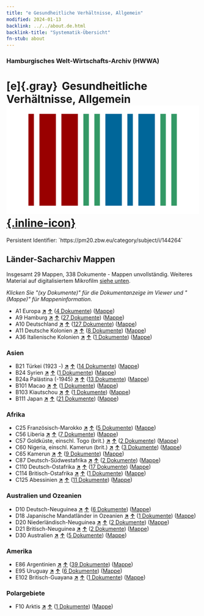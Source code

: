```yaml
---
title: "e Gesundheitliche Verhältnisse, Allgemein"
modified: 2024-01-13
backlink: ../../about.de.html
backlink-title: "Systematik-Übersicht"
fn-stub: about
---
```


### Hamburgisches Welt-Wirtschafts-Archiv (HWWA)

# [e]{.gray}&#8201; Gesundheitliche Verhältnisse, Allgemein &#160; [![Wikidata](/images/Wikidata-logo.svg "Wikidata"){.inline-icon}](http://www.wikidata.org/entity/Q92714111)

<div class="hint">Persistent Identifier: `https://pm20.zbw.eu/category/subject/i/144264`</div>







## Länder-Sacharchiv Mappen






Insgesamt 29 Mappen, 338 Dokumente - Mappen unvollständig. Weiteres Material auf digitalisiertem Mikrofilm [siehe unten](#filmsections).

_Klicken Sie "(xy Dokumente)" für die Dokumentanzeige im Viewer und "(Mappe)" für Mappeninformation._



- A1 Europa [**&nearr;**](../../../geo/i/140892/about.de.html "Europa (alle Mappen)") [**&uarr;**](../../../geo/about.de.html#A1 "Ländersystematik") (<a href="https://pm20.zbw.eu/iiifview/folder/sh/140892,144264" title="über: Europa : Gesundheitliche Verhältnisse, Allgemein" target="_blank">4 Dokumente</a>) ([Mappe](../../../../folder/sh/1408xx/140892/1442xx/144264/about.de.html))
- A9 Hamburg [**&nearr;**](../../../geo/i/140905/about.de.html "Hamburg (alle Mappen)") [**&uarr;**](../../../geo/about.de.html#A9 "Ländersystematik") (<a href="https://pm20.zbw.eu/iiifview/folder/sh/140905,144264" title="über: Hamburg : Gesundheitliche Verhältnisse, Allgemein" target="_blank">27 Dokumente</a>) ([Mappe](../../../../folder/sh/1409xx/140905/1442xx/144264/about.de.html))
- A10 Deutschland [**&nearr;**](../../../geo/i/126128/about.de.html "Deutschland (alle Mappen)") [**&uarr;**](../../../geo/about.de.html#A10 "Ländersystematik") (<a href="https://pm20.zbw.eu/iiifview/folder/sh/126128,144264" title="über: Deutschland : Gesundheitliche Verhältnisse, Allgemein" target="_blank">127 Dokumente</a>) ([Mappe](../../../../folder/sh/1261xx/126128/1442xx/144264/about.de.html))
- A11 Deutsche Kolonien [**&nearr;**](../../../geo/i/140960/about.de.html "Deutsche Kolonien (alle Mappen)") [**&uarr;**](../../../geo/about.de.html#A11 "Ländersystematik") (<a href="https://pm20.zbw.eu/iiifview/folder/sh/140960,144264" title="über: Deutsche Kolonien : Gesundheitliche Verhältnisse, Allgemein" target="_blank">8 Dokumente</a>) ([Mappe](../../../../folder/sh/1409xx/140960/1442xx/144264/about.de.html))
- A36 Italienische Kolonien [**&nearr;**](../../../geo/i/141012/about.de.html "Italienische Kolonien (alle Mappen)") [**&uarr;**](../../../geo/about.de.html#A36 "Ländersystematik") (<a href="https://pm20.zbw.eu/iiifview/folder/sh/141012,144264" title="über: Italienische Kolonien : Gesundheitliche Verhältnisse, Allgemein" target="_blank">1 Dokumente</a>) ([Mappe](../../../../folder/sh/1410xx/141012/1442xx/144264/about.de.html))

### Asien

- B21 Türkei (1923 -) [**&nearr;**](../../../geo/i/141111/about.de.html "Türkei (1923 -) (alle Mappen)") [**&uarr;**](../../../geo/about.de.html#B21 "Ländersystematik") (<a href="https://pm20.zbw.eu/iiifview/folder/sh/141111,144264" title="über: Türkei (1923 -) : Gesundheitliche Verhältnisse, Allgemein" target="_blank">14 Dokumente</a>) ([Mappe](../../../../folder/sh/1411xx/141111/1442xx/144264/about.de.html))
- B24 Syrien [**&nearr;**](../../../geo/i/141114/about.de.html "Syrien (alle Mappen)") [**&uarr;**](../../../geo/about.de.html#B24 "Ländersystematik") (<a href="https://pm20.zbw.eu/iiifview/folder/sh/141114,144264" title="über: Syrien : Gesundheitliche Verhältnisse, Allgemein" target="_blank">1 Dokumente</a>) ([Mappe](../../../../folder/sh/1411xx/141114/1442xx/144264/about.de.html))
- B24a Palästina (-1945) [**&nearr;**](../../../geo/i/141115/about.de.html "Palästina (-1945) (alle Mappen)") [**&uarr;**](../../../geo/about.de.html#B24a "Ländersystematik") (<a href="https://pm20.zbw.eu/iiifview/folder/sh/141115,144264" title="über: Palästina (-1945) : Gesundheitliche Verhältnisse, Allgemein" target="_blank">13 Dokumente</a>) ([Mappe](../../../../folder/sh/1411xx/141115/1442xx/144264/about.de.html))
- B101 Macao [**&nearr;**](../../../geo/i/141267/about.de.html "Macao (alle Mappen)") [**&uarr;**](../../../geo/about.de.html#B101 "Ländersystematik") (<a href="https://pm20.zbw.eu/iiifview/folder/sh/141267,144264" title="über: Macao : Gesundheitliche Verhältnisse, Allgemein" target="_blank">1 Dokumente</a>) ([Mappe](../../../../folder/sh/1412xx/141267/1442xx/144264/about.de.html))
- B103 Kiautschou [**&nearr;**](../../../geo/i/126163/about.de.html "Kiautschou (alle Mappen)") [**&uarr;**](../../../geo/about.de.html#B103 "Ländersystematik") (<a href="https://pm20.zbw.eu/iiifview/folder/sh/126163,144264" title="über: Kiautschou : Gesundheitliche Verhältnisse, Allgemein" target="_blank">1 Dokumente</a>) ([Mappe](../../../../folder/sh/1261xx/126163/1442xx/144264/about.de.html))
- B111 Japan [**&nearr;**](../../../geo/i/141272/about.de.html "Japan (alle Mappen)") [**&uarr;**](../../../geo/about.de.html#B111 "Ländersystematik") (<a href="https://pm20.zbw.eu/iiifview/folder/sh/141272,144264" title="über: Japan : Gesundheitliche Verhältnisse, Allgemein" target="_blank">21 Dokumente</a>) ([Mappe](../../../../folder/sh/1412xx/141272/1442xx/144264/about.de.html))

### Afrika

- C25 Französisch-Marokko [**&nearr;**](../../../geo/i/141358/about.de.html "Französisch-Marokko (alle Mappen)") [**&uarr;**](../../../geo/about.de.html#C25 "Ländersystematik") (<a href="https://pm20.zbw.eu/iiifview/folder/sh/141358,144264" title="über: Französisch-Marokko : Gesundheitliche Verhältnisse, Allgemein" target="_blank">5 Dokumente</a>) ([Mappe](../../../../folder/sh/1413xx/141358/1442xx/144264/about.de.html))
- C56 Liberia [**&nearr;**](../../../geo/i/141405/about.de.html "Liberia (alle Mappen)") [**&uarr;**](../../../geo/about.de.html#C56 "Ländersystematik") (<a href="https://pm20.zbw.eu/iiifview/folder/sh/141405,144264" title="über: Liberia : Gesundheitliche Verhältnisse, Allgemein" target="_blank">7 Dokumente</a>) ([Mappe](../../../../folder/sh/1414xx/141405/1442xx/144264/about.de.html))
- C57 Goldküste, einschl. Togo (brit.) [**&nearr;**](../../../geo/i/141406/about.de.html "Goldküste, einschl. Togo (brit.) (alle Mappen)") [**&uarr;**](../../../geo/about.de.html#C57 "Ländersystematik") (<a href="https://pm20.zbw.eu/iiifview/folder/sh/141406,144264" title="über: Goldküste, einschl. Togo (brit.) : Gesundheitliche Verhältnisse, Allgemein" target="_blank">2 Dokumente</a>) ([Mappe](../../../../folder/sh/1414xx/141406/1442xx/144264/about.de.html))
- C60 Nigeria, einschl. Kamerun (brit.) [**&nearr;**](../../../geo/i/141409/about.de.html "Nigeria, einschl. Kamerun (brit.) (alle Mappen)") [**&uarr;**](../../../geo/about.de.html#C60 "Ländersystematik") (<a href="https://pm20.zbw.eu/iiifview/folder/sh/141409,144264" title="über: Nigeria, einschl. Kamerun (brit.) : Gesundheitliche Verhältnisse, Allgemein" target="_blank">3 Dokumente</a>) ([Mappe](../../../../folder/sh/1414xx/141409/1442xx/144264/about.de.html))
- C65 Kamerun [**&nearr;**](../../../geo/i/141410/about.de.html "Kamerun (alle Mappen)") [**&uarr;**](../../../geo/about.de.html#C65 "Ländersystematik") (<a href="https://pm20.zbw.eu/iiifview/folder/sh/141410,144264" title="über: Kamerun : Gesundheitliche Verhältnisse, Allgemein" target="_blank">9 Dokumente</a>) ([Mappe](../../../../folder/sh/1414xx/141410/1442xx/144264/about.de.html))
- C87 Deutsch-Südwestafrika [**&nearr;**](../../../geo/i/141450/about.de.html "Deutsch-Südwestafrika (alle Mappen)") [**&uarr;**](../../../geo/about.de.html#C87 "Ländersystematik") (<a href="https://pm20.zbw.eu/iiifview/folder/sh/141450,144264" title="über: Deutsch-Südwestafrika : Gesundheitliche Verhältnisse, Allgemein" target="_blank">2 Dokumente</a>) ([Mappe](../../../../folder/sh/1414xx/141450/1442xx/144264/about.de.html))
- C110 Deutsch-Ostafrika [**&nearr;**](../../../geo/i/141471/about.de.html "Deutsch-Ostafrika (alle Mappen)") [**&uarr;**](../../../geo/about.de.html#C110 "Ländersystematik") (<a href="https://pm20.zbw.eu/iiifview/folder/sh/141471,144264" title="über: Deutsch-Ostafrika : Gesundheitliche Verhältnisse, Allgemein" target="_blank">17 Dokumente</a>) ([Mappe](../../../../folder/sh/1414xx/141471/1442xx/144264/about.de.html))
- C114 Britisch-Ostafrika [**&nearr;**](../../../geo/i/141473/about.de.html "Britisch-Ostafrika (alle Mappen)") [**&uarr;**](../../../geo/about.de.html#C114 "Ländersystematik") (<a href="https://pm20.zbw.eu/iiifview/folder/sh/141473,144264" title="über: Britisch-Ostafrika : Gesundheitliche Verhältnisse, Allgemein" target="_blank">1 Dokumente</a>) ([Mappe](../../../../folder/sh/1414xx/141473/1442xx/144264/about.de.html))
- C125 Abessinien [**&nearr;**](../../../geo/i/141482/about.de.html "Abessinien (alle Mappen)") [**&uarr;**](../../../geo/about.de.html#C125 "Ländersystematik") (<a href="https://pm20.zbw.eu/iiifview/folder/sh/141482,144264" title="über: Abessinien : Gesundheitliche Verhältnisse, Allgemein" target="_blank">11 Dokumente</a>) ([Mappe](../../../../folder/sh/1414xx/141482/1442xx/144264/about.de.html))

### Australien und Ozeanien

- D10 Deutsch-Neuguinea [**&nearr;**](../../../geo/i/141601/about.de.html "Deutsch-Neuguinea (alle Mappen)") [**&uarr;**](../../../geo/about.de.html#D10 "Ländersystematik") (<a href="https://pm20.zbw.eu/iiifview/folder/sh/141601,144264" title="über: Deutsch-Neuguinea : Gesundheitliche Verhältnisse, Allgemein" target="_blank">6 Dokumente</a>) ([Mappe](../../../../folder/sh/1416xx/141601/1442xx/144264/about.de.html))
- D18 Japanische Mandatländer in Ozeanien [**&nearr;**](../../../geo/i/141618/about.de.html "Japanische Mandatländer in Ozeanien (alle Mappen)") [**&uarr;**](../../../geo/about.de.html#D18 "Ländersystematik") (<a href="https://pm20.zbw.eu/iiifview/folder/sh/141618,144264" title="über: Japanische Mandatländer in Ozeanien : Gesundheitliche Verhältnisse, Allgemein" target="_blank">1 Dokumente</a>) ([Mappe](../../../../folder/sh/1416xx/141618/1442xx/144264/about.de.html))
- D20 Niederländisch-Neuguinea [**&nearr;**](../../../geo/i/141619/about.de.html "Niederländisch-Neuguinea (alle Mappen)") [**&uarr;**](../../../geo/about.de.html#D20 "Ländersystematik") (<a href="https://pm20.zbw.eu/iiifview/folder/sh/141619,144264" title="über: Niederländisch-Neuguinea : Gesundheitliche Verhältnisse, Allgemein" target="_blank">2 Dokumente</a>) ([Mappe](../../../../folder/sh/1416xx/141619/1442xx/144264/about.de.html))
- D21 Britisch-Neuguinea [**&nearr;**](../../../geo/i/141620/about.de.html "Britisch-Neuguinea (alle Mappen)") [**&uarr;**](../../../geo/about.de.html#D21 "Ländersystematik") (<a href="https://pm20.zbw.eu/iiifview/folder/sh/141620,144264" title="über: Britisch-Neuguinea : Gesundheitliche Verhältnisse, Allgemein" target="_blank">2 Dokumente</a>) ([Mappe](../../../../folder/sh/1416xx/141620/1442xx/144264/about.de.html))
- D30 Australien [**&nearr;**](../../../geo/i/141621/about.de.html "Australien (alle Mappen)") [**&uarr;**](../../../geo/about.de.html#D30 "Ländersystematik") (<a href="https://pm20.zbw.eu/iiifview/folder/sh/141621,144264" title="über: Australien : Gesundheitliche Verhältnisse, Allgemein" target="_blank">5 Dokumente</a>) ([Mappe](../../../../folder/sh/1416xx/141621/1442xx/144264/about.de.html))

### Amerika

- E86 Argentinien [**&nearr;**](../../../geo/i/141692/about.de.html "Argentinien (alle Mappen)") [**&uarr;**](../../../geo/about.de.html#E86 "Ländersystematik") (<a href="https://pm20.zbw.eu/iiifview/folder/sh/141692,144264" title="über: Argentinien : Gesundheitliche Verhältnisse, Allgemein" target="_blank">39 Dokumente</a>) ([Mappe](../../../../folder/sh/1416xx/141692/1442xx/144264/about.de.html))
- E95 Uruguay [**&nearr;**](../../../geo/i/141695/about.de.html "Uruguay (alle Mappen)") [**&uarr;**](../../../geo/about.de.html#E95 "Ländersystematik") (<a href="https://pm20.zbw.eu/iiifview/folder/sh/141695,144264" title="über: Uruguay : Gesundheitliche Verhältnisse, Allgemein" target="_blank">6 Dokumente</a>) ([Mappe](../../../../folder/sh/1416xx/141695/1442xx/144264/about.de.html))
- E102 Britisch-Guayana [**&nearr;**](../../../geo/i/141700/about.de.html "Britisch-Guayana (alle Mappen)") [**&uarr;**](../../../geo/about.de.html#E102 "Ländersystematik") (<a href="https://pm20.zbw.eu/iiifview/folder/sh/141700,144264" title="über: Britisch-Guayana : Gesundheitliche Verhältnisse, Allgemein" target="_blank">1 Dokumente</a>) ([Mappe](../../../../folder/sh/1417xx/141700/1442xx/144264/about.de.html))

### Polargebiete

- F10 Arktis [**&nearr;**](../../../geo/i/141702/about.de.html "Arktis (alle Mappen)") [**&uarr;**](../../../geo/about.de.html#F10 "Ländersystematik") (<a href="https://pm20.zbw.eu/iiifview/folder/sh/141702,144264" title="über: Arktis : Gesundheitliche Verhältnisse, Allgemein" target="_blank">1 Dokumente</a>) ([Mappe](../../../../folder/sh/1417xx/141702/1442xx/144264/about.de.html))



<a id="filmsections" />













